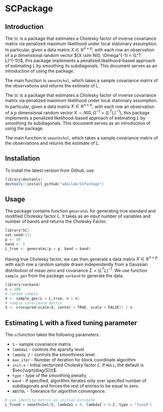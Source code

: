# SCPackage
## Introduction

The `SC` is a package that estimates a Cholesky factor of inverse covariance matrix via penalized maximum likelihood under local stationary assumption. In particular, given a data matrix $X \in \mathbb{R}^{n \times p}$, with each row an observation of a $p$ dimensional random vector ${X \sim N(0, \Omega^{-1} = (L^T L)^{-1})$, this package implements a penalized likelihood-based approach of estimating $L$ by smoothing its subdiagonals.
This document serves as an introduction of using the package.

The main function is `smoothchol`, which takes a sample covariance matrix of the observations and returns the estimate of $L$. 

The `SC` is a package that estimates a Cholesky factor of inverse covariance matrix via penalized maximum likelihood under local stationary assumption. In particular, given a data matrix $X \in \mathbb{R}^{n \times p}$, with each row an observation of a $p$ dimensional random vector $X \sim N(0, \Omega^{-1} = (L^T L)^{-1})$, this package implements a penalized likelihood-based approach of estimating $L$ by smoothing its subdiagonals.
This document serves as an introduction of using the package.

The main function is `smoothchol`, which takes a sample covariance matrix of the observations and returns the estimate of $L$. 

## Installation

To install the latest version from Github, use

```s
library(devtools)
devtools::install_github("adallak/SCPackage")
```

## Usage
The package contains function `generateL` for generating true standard and modified Cholesky factor $L$. It takes as an input number of variables and number of bands and returns the Cholesky Factor. 
```s
library(SC)
set.seed(12)
p <- 50
band <- 5
L_true <- generateL(p = p, band = band)
```

Having true Cholesky factor, we can then generate a data matrix $X \in \mathbb{R}^{n \times p}$ with each row a random sample drawn independently from a Gaussian distribution of mean zero and covariance $\Sigma = (L^T L)^{-1}$. We use function `sample_gen` from the package `varband` to generate the data. 

```s
library(varband)
n = 100
# random sample
X <- sample_gen(L = L_true, n = n)
# sample covariance matrix
S <- crossprod(scale(X, center = TRUE, scale = FALSE)) / n
```


## Estimating L with a fixed tuning parameter

The `sc`function takes the following parameters:
- `S` - sample covariance matrix
- `lambda1` - controls the sparsity level
- `lambda_2` - controls the smoothness level
- `max_iter` - Number of iteration for block coordinate algorithm
- `init.x`   - Initial vectorized Cholesky factor $L$. If `NULL`, the default is $vec(\sqrt{diag(S)})$.
- `type` - type of the smoothing penalty
- `band` - if specified, algorithm iterates only over specifed number of subdiagonals and forces the rest of entries to be equal to zero.
- `ABSTOL` - Tolerance for algorithm convergence.

```s
# use identity matrix as initial estimate
L_fused = smoothchol(S, lambda1 = 0, lambda2 = 0.2, type = "fused")
```